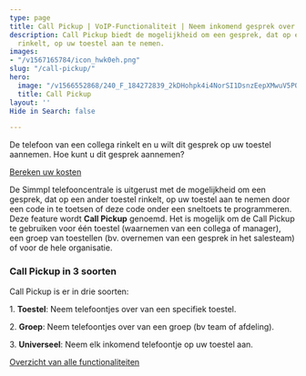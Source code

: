 ```yaml
---
type: page
title: Call Pickup | VoIP-Functionaliteit | Neem inkomend gesprek over
description: Call Pickup biedt de mogelijkheid om een gesprek, dat op een ander toestel
  rinkelt, op uw toestel aan te nemen.
images:
- "/v1567165784/icon_hwk0eh.png"
slug: "/call-pickup/"
hero:
  image: "/v1566552868/240_F_184272839_2kDHohpk4i4NorSI1DsnzEepXMwuV5PO_aphzul.jpg"
  title: Call Pickup
layout: ''
Hide in Search: false

---
```

De telefoon van een collega rinkelt en u wilt dit gesprek op uw toestel aannemen. Hoe kunt u dit gesprek aannemen?

<a href="/calculator/" class="button">Bereken uw kosten</a>

De Simmpl telefooncentrale is uitgerust met de mogelijkheid om een gesprek, dat op een ander toestel rinkelt, op uw toestel aan te nemen door een code in te toetsen of deze code onder een sneltoets te programmeren. Deze feature wordt **Call Pickup** genoemd. Het is mogelijk om de Call Pickup te gebruiken voor één toestel (waarnemen van een collega of manager), een groep van toestellen (bv. overnemen van een gesprek in het salesteam) of voor de hele organisatie.

### Call Pickup in 3 soorten

Call Pickup is er in drie soorten:

1\. **Toestel**: Neem telefoontjes over van een specifiek toestel.

2\. **Groep**: Neem telefoontjes over van een groep (bv team of afdeling).

3\. **Universeel**: Neem elk inkomend telefoontje op uw toestel aan.

<a href="/telefonie/functionaliteiten/" class="button">Overzicht van alle functionaliteiten</a>